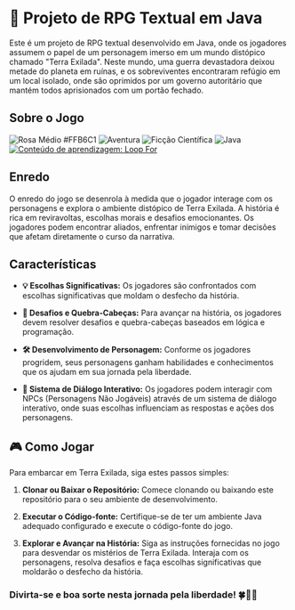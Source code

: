 # 🎲 Projeto de RPG Textual em Java
Este é um projeto de RPG textual desenvolvido em Java, onde os jogadores assumem o papel de um personagem imerso em um mundo distópico chamado "Terra Exilada". 
Neste mundo, uma guerra devastadora deixou metade do planeta em ruínas, e os sobreviventes encontraram refúgio em um local isolado, onde são oprimidos por um 
governo autoritário que mantém todos aprisionados com um portão fechado.


## Sobre o Jogo

![Rosa Médio #FFB6C1](https://img.shields.io/badge/Terra%20Exilada%3A%20A%20Batalha%20pela%20Liberdade-FFB6C1?style=for-the-badge&labelColor=30A3DC)
![Aventura](https://img.shields.io/badge/Aventura-FFFFFF?style=for-the-badge&labelColor=1877F2)
![Ficção Científica](https://img.shields.io/badge/Fic%C3%A7%C3%A3o%20Cient%C3%ADfica-FFB6C1?style=for-the-badge&labelColor=1877F2)
![Java](https://img.shields.io/badge/Java-FFFFFF?style=for-the-badge&labelColor=1877F2)
[![Conteúdo de aprendizagem: Loop For](https://img.shields.io/badge/Conte%C3%BAdo%20de%20aprendizagem%3A%20Loop%20For-FFB6C1?style=for-the-badge&labelColor=30A3DC)]()




## Enredo
O enredo do jogo se desenrola à medida que o jogador interage com os personagens e explora o ambiente distópico de Terra Exilada. A história é rica em reviravoltas,
escolhas morais e desafios emocionantes. Os jogadores podem encontrar aliados, enfrentar inimigos e tomar decisões que afetam diretamente o curso da narrativa.


## Características
- **💡 Escolhas Significativas:** Os jogadores são confrontados com escolhas significativas que moldam o desfecho da história.

- **🧩 Desafios e Quebra-Cabeças:** Para avançar na história, os jogadores devem resolver desafios e quebra-cabeças baseados em lógica e programação.

- **🛠️ Desenvolvimento de Personagem:** Conforme os jogadores progridem, seus personagens ganham habilidades e conhecimentos que os ajudam em sua jornada pela liberdade.

- **💬 Sistema de Diálogo Interativo:** Os jogadores podem interagir com NPCs (Personagens Não Jogáveis) através de um sistema de diálogo interativo, onde suas escolhas influenciam as respostas e ações dos personagens.


## 🎮 Como Jogar 
Para embarcar em Terra Exilada, siga estes passos simples:

1. **Clonar ou Baixar o Repositório:** Comece clonando ou baixando este repositório para o seu ambiente de desenvolvimento.
   
2. **Executar o Código-fonte:** Certifique-se de ter um ambiente Java adequado configurado e execute o código-fonte do jogo.

3. **Explorar e Avançar na História:** Siga as instruções fornecidas no jogo para desvendar os mistérios de Terra Exilada. Interaja com os personagens, resolva desafios e faça escolhas significativas que moldarão o desfecho da história.

###  Divirta-se e boa sorte nesta jornada pela liberdade! 🍀🎉🚀

